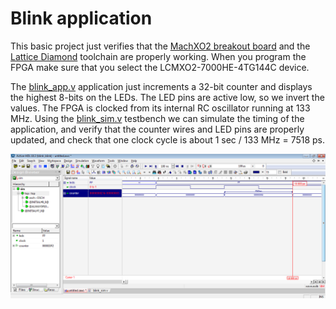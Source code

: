 # Blink application

This basic project just verifies that the 
[MachXO2 breakout board](http://www.latticesemi.com/Products/DevelopmentBoardsAndKits/MachXO2BreakoutBoard.aspx) 
and the [Lattice Diamond](http://www.latticesemi.com/latticediamond) toolchain are properly working.
When you program the FPGA make sure that you select the LCMXO2-7000HE-4TG144C device.

The [blink_app.v](blink_app.v) application just increments a 32-bit counter and displays the
highest 8-bits on the LEDs. The LED pins are active low, so we invert the values. The FPGA 
is clocked from its internal RC oscillator running at 133 MHz. 
Using the [blink_sim.v](blink_sim.v) testbench we can simulate 
the timing of the application, and verify that the counter wires and LED pins are properly updated, and check that one
clock cycle is about 1 sec / 133 MHz = 7518 ps.

![Simulation screen capture](simulation.png)

